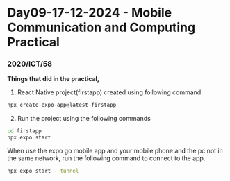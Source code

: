 # Day09-17-12-2024 - Mobile Communication and Computing Practical  
### 2020/ICT/58

**Things that did in the practical,**
1. React Native project(firstapp) created using following command
```bash
npx create-expo-app@latest firstapp
```
2. Run the project using the following commands
```bash
cd firstapp
npx expo start
```
When use the expo go mobile app and your mobile phone and the pc not in the same network, run the following command to connect to the app.  
```bash
npx expo start --tunnel
```
